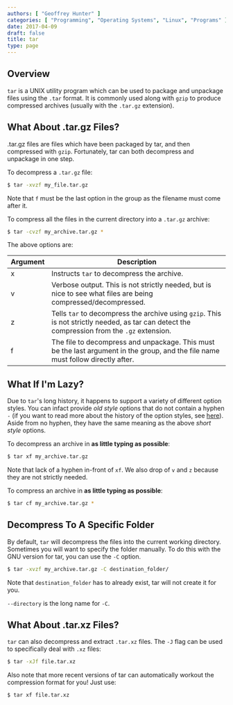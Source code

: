 ```yaml
---
authors: [ "Geoffrey Hunter" ]
categories: [ "Programming", "Operating Systems", "Linux", "Programs" ]
date: 2017-04-09
draft: false
title: tar
type: page
---
```


## Overview

`tar` is a UNIX utility program which can be used to package and unpackage files using the `.tar` format. It is commonly used along with `gzip` to produce compressed archives (usually with the `.tar.gz` extension).

## What About .tar.gz Files?

.tar.gz files are files which have been packaged by tar, and then compressed with `gzip`. Fortunately, tar can both decompress and unpackage in one step.

To decompress a `.tar.gz` file:

```sh
$ tar -xvzf my_file.tar.gz
```

Note that `f` must be the last option in the group as the filename must come after it.

To compress all the files in the current directory into a `.tar.gz` archive:

```sh
$ tar -cvzf my_archive.tar.gz *
```

The above options are:

<table>
    <thead>
        <tr>
            <th>Argument</th>
            <th>Description</th>
        </tr>
    </thead>
    <tbody>
        <tr >
            <td>x</td>
            <td>Instructs <code>tar</code> to decompress the archive.</td>
        </tr>
        <tr>
            <td>v</td>
            <td>Verbose output. This is not strictly needed, but is nice to see what files are being compressed/decompressed.</td>
        </tr>
        <tr>
            <td>z</td>
            <td>Tells <code>tar</code> to decompress the archive using <code>gzip</code>. This is not strictly needed, as tar can detect the compression from the <code>.gz</code> extension.</td>
        </tr>
        <tr>
            <td>f</td>
            <td>The file to decompress and unpackage. This must be the last argument in the group, and the file name must follow directly after.</td>
        </tr>
    </tbody>
</table>

## What If I'm Lazy?

Due to `tar`'s long history, it happens to support a variety of different option styles. You can infact provide _old style_ options that do not contain a hyphen `-` (if you want to read more about the history of the option styles, see [here](https://www.gnu.org/software/tar/manual/html_section/tar_21.html)). Aside from no hyphen, they have the same meaning as the above _short style_ options.

To decompress an archive in **as little typing as possible**:

```sh
$ tar xf my_archive.tar.gz
```

Note that lack of a hyphen in-front of `xf`. We also drop of `v` and `z` because they are not strictly needed.

To compress an archive in **as little typing as possible**:

```sh
$ tar cf my_archive.tar.gz *
```

## Decompress To A Specific Folder

By default, `tar` will decompress the files into the current working directory. Sometimes you will want to specify the folder manually. To do this with the GNU version for tar, you can use the `-C` option.

```sh    
$ tar -xvzf my_archive.tar.gz -C destination_folder/
```

Note that `destination_folder` has to already exist, tar will not create it for you.

`--directory` is the long name for `-C`.

## What About .tar.xz Files?

`tar` can also decompress and extract `.tar.xz` files. The `-J` flag can be used to specifically deal with `.xz` files:

```sh   
$ tar -xJf file.tar.xz
```

Also note that more recent versions of tar can automatically workout the compression format for you! Just use:

```sh    
$ tar xf file.tar.xz
```